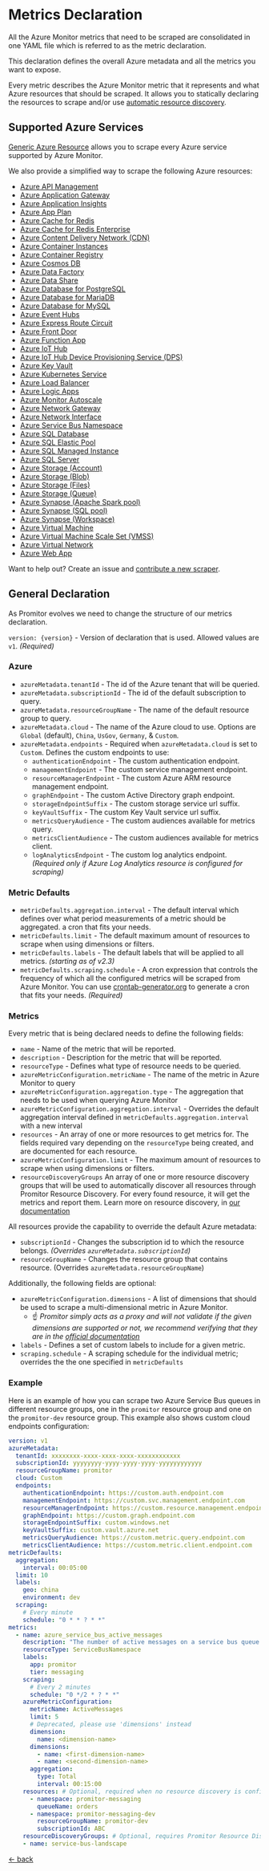 # Metrics Declaration

All the Azure Monitor metrics that need to be scraped are consolidated in one YAML
file which is referred to as the metric declaration.

This declaration defines the overall Azure metadata and all the metrics you want to expose.

Every metric describes the Azure Monitor metric that it represents and what Azure resources that should be scraped.
 It allows you to statically declaring the resources to scrape and/or use [automatic resource discovery](https://promitor.io/concepts/#using-resource-discovery).

## Supported Azure Services

[Generic Azure Resource](providers/generic-azure-resource.md) allows you to scrape every Azure
service supported by Azure Monitor.

We also provide a simplified way to scrape the following Azure resources:

- [Azure API Management](providers/api-management.md)
- [Azure Application Gateway](providers/application-gateway.md)
- [Azure Application Insights](providers/application-insights.md)
- [Azure App Plan](providers/app-plan.md)
- [Azure Cache for Redis](providers/redis-cache.md)
- [Azure Cache for Redis Enterprise](providers/redis-enterprise-cache.md)
- [Azure Content Delivery Network (CDN)](providers/cdn.md)
- [Azure Container Instances](providers/container-instances.md)
- [Azure Container Registry](providers/container-registry.md)
- [Azure Cosmos DB](providers/cosmos-db.md)
- [Azure Data Factory](providers/data-factory.md)
- [Azure Data Share](providers/data-share.md)
- [Azure Database for PostgreSQL](providers/postgresql.md)
- [Azure Database for MariaDB](providers/maria-db.md)
- [Azure Database for MySQL](providers/mysql.md)
- [Azure Event Hubs](providers/event-hubs.md)
- [Azure Express Route Circuit](providers/express-route-circuit.md)
- [Azure Front Door](providers/front-door.md)
- [Azure Function App](providers/function-app.md)
- [Azure IoT Hub](providers/iot-hub.md)
- [Azure IoT Hub Device Provisioning Service (DPS)](providers/iot-hub-device-provisioning-service.md)
- [Azure Key Vault](providers/key-vault.md)
- [Azure Kubernetes Service](providers/kubernetes.md)
- [Azure Load Balancer](providers/load-balancer.md)
- [Azure Logic Apps](providers/logic-apps.md)
- [Azure Monitor Autoscale](providers/monitor-autoscale.md)
- [Azure Network Gateway](providers/network-gateway.md)
- [Azure Network Interface](providers/network-interface.md)
- [Azure Service Bus Namespace](providers/service-bus-namespace.md)
- [Azure SQL Database](providers/sql-database.md)
- [Azure SQL Elastic Pool](providers/sql-elastic-pool.md)
- [Azure SQL Managed Instance](providers/sql-managed-instance.md)
- [Azure SQL Server](providers/sql-server.md)
- [Azure Storage (Account)](providers/storage-account.md)
- [Azure Storage (Blob)](providers/blob-storage.md)
- [Azure Storage (Files)](providers/file-storage.md)
- [Azure Storage (Queue)](providers/storage-queue.md)
- [Azure Synapse (Apache Spark pool)](providers/synapse-apache-spark-pool.md)
- [Azure Synapse (SQL pool)](providers/synapse-sql-pool.md)
- [Azure Synapse (Workspace)](providers/synapse-workspace.md)
- [Azure Virtual Machine](providers/virtual-machine.md)
- [Azure Virtual Machine Scale Set (VMSS)](providers/virtual-machine-scale-set.md)
- [Azure Virtual Network](providers/virtual-network.md)
- [Azure Web App](providers/web-app.md)

Want to help out? Create an issue and [contribute a new scraper](https://github.com/tomkerkhove/promitor/blob/master/adding-a-new-scraper.md).

## General Declaration

As Promitor evolves we need to change the structure of our metrics declaration.

`version: {version}` - Version of declaration that is used. Allowed
values are `v1`. *(Required)*

### Azure

- `azureMetadata.tenantId` - The id of the Azure tenant that will be queried.
- `azureMetadata.subscriptionId` - The id of the default subscription to query.
- `azureMetadata.resourceGroupName` - The name of the default resource group to query.
- `azureMetadata.cloud` - The name of the Azure cloud to use. Options are `Global`
 (default), `China`, `UsGov`, `Germany`, & `Custom`.
- `azureMetadata.endpoints` - Required when `azureMetadata.cloud` is set to `Custom`. Defines the custom endpoints to use:
    - `authenticationEndpoint` - The custom authentication endpoint.
    - `managementEndpoint` - The custom service management endpoint.
    - `resourceManagerEndpoint` - The custom Azure ARM resource management endpoint.
    - `graphEndpoint` - The custom Active Directory graph endpoint.
    - `storageEndpointSuffix` - The custom storage service url suffix.
    - `keyVaultSuffix` - The custom Key Vault service url suffix.
    - `metricsQueryAudience` - The custom audiences available for metrics query.
    - `metricsClientAudience` - The custom audiences available for metrics client.
    - `logAnalyticsEndpoint` - The custom log analytics endpoint. *(Required only if Azure Log Analytics resource is configured for scraping)*

### Metric Defaults

- `metricDefaults.aggregation.interval` - The default interval which defines over
  what period measurements of a metric should be aggregated.
  a cron that fits your needs.
- `metricDefaults.limit` - The default maximum amount of resources to scrape when using dimensions
  or filters.
- `metricDefaults.labels` - The default labels that will be applied to all metrics. _(starting as of v2.3)_
- `metricDefaults.scraping.schedule` - A cron expression that controls
  the frequency of which all the configured metrics will be scraped from Azure Monitor.
  You can use [crontab-generator.org](https://crontab-generator.org/) to generate
  a cron that fits your needs. *(Required)*

### Metrics

Every metric that is being declared needs to define the following fields:

- `name` - Name of the metric that will be reported.
- `description` - Description for the metric that will be reported.
- `resourceType` - Defines what type of resource needs to be queried.
- `azureMetricConfiguration.metricName` - The name of the metric in Azure Monitor
  to query
- `azureMetricConfiguration.aggregation.type` - The aggregation that needs to be
  used when querying Azure Monitor
- `azureMetricConfiguration.aggregation.interval` - Overrides the default aggregation
  interval defined in `metricDefaults.aggregation.interval` with a new interval
- `resources` - An array of one or more resources to get metrics for. The fields
  required vary depending on the `resourceType` being created, and are documented
  for each resource.
- `azureMetricConfiguration.limit` - The maximum amount of resources to scrape when using dimensions
  or filters.
- `resourceDiscoveryGroups` An array of one or more resource discovery groups that will be used to automatically
 discover all resources through Promitor Resource Discovery. For every found resource, it will get the metrics and
  report them. Learn more on resource discovery, in [our documentation](https://promitor.io/concepts#using-resource-discovery)

All resources provide the capability to override the default Azure metadata:

- `subscriptionId` - Changes the subscription id to which the resource belongs. _(Overrides `azureMetadata.subscriptionId`)_
- `resourceGroupName` - Changes the resource group that contains resource. (Overrides `azureMetadata.resourceGroupName`)

Additionally, the following fields are optional:

- `azureMetricConfiguration.dimensions` - A list of dimensions that should
   be used to scrape a multi-dimensional metric in Azure Monitor.
  - ☝ *Promitor simply acts as a proxy and will not validate if the given dimensions are supported or
     not, we recommend verifying that they are in the
     [official documentation](https://learn.microsoft.com/en-us/azure/azure-monitor/platform/metrics-supported)*
- `labels` - Defines a set of custom labels to include for a given metric.
- `scraping.schedule` - A scraping schedule for the individual metric; overrides
  the the one specified in `metricDefaults`

### Example

Here is an example of how you can scrape two Azure Service Bus queues in different
resource groups, one in the `promitor` resource group and one on the `promitor-dev`
resource group. This example also shows custom cloud endpoints configuration:

```yaml
version: v1
azureMetadata:
  tenantId: xxxxxxxx-xxxx-xxxx-xxxx-xxxxxxxxxxxx
  subscriptionId: yyyyyyyy-yyyy-yyyy-yyyy-yyyyyyyyyyyy
  resourceGroupName: promitor
  cloud: Custom
  endpoints:
    authenticationEndpoint: https://custom.auth.endpoint.com
    managementEndpoint: https://custom.svc.management.endpoint.com
    resourceManagerEndpoint: https://custom.resource.management.endpoint.com
    graphEndpoint: https://custom.graph.endpoint.com
    storageEndpointSuffix: custom.windows.net
    keyVaultSuffix: custom.vault.azure.net
    metricsQueryAudience: https://custom.metric.query.endpoint.com
    metricsClientAudience: https://custom.metric.client.endpoint.com
metricDefaults:
  aggregation:
    interval: 00:05:00
  limit: 10
  labels:
    geo: china
    environment: dev
  scraping:
    # Every minute
    schedule: "0 * * ? * *"
metrics:
  - name: azure_service_bus_active_messages
    description: "The number of active messages on a service bus queue."
    resourceType: ServiceBusNamespace
    labels:
      app: promitor
      tier: messaging
    scraping:
      # Every 2 minutes
      schedule: "0 */2 * ? * *"
    azureMetricConfiguration:
      metricName: ActiveMessages
      limit: 5
      # Deprecated, please use 'dimensions' instead
      dimension:
        name: <dimension-name>
      dimensions:
        - name: <first-dimension-name>
        - name: <second-dimension-name>
      aggregation:
        type: Total
        interval: 00:15:00
    resources: # Optional, required when no resource discovery is configured
      - namespace: promitor-messaging
        queueName: orders
      - namespace: promitor-messaging-dev
        resourceGroupName: promitor-dev
        subscriptionId: ABC
    resourceDiscoveryGroups: # Optional, requires Promitor Resource Discovery agent (https://promitor.io/concepts/how-it-works#using-resource-discovery)
    - name: service-bus-landscape
```

[&larr; back](../index.md)
